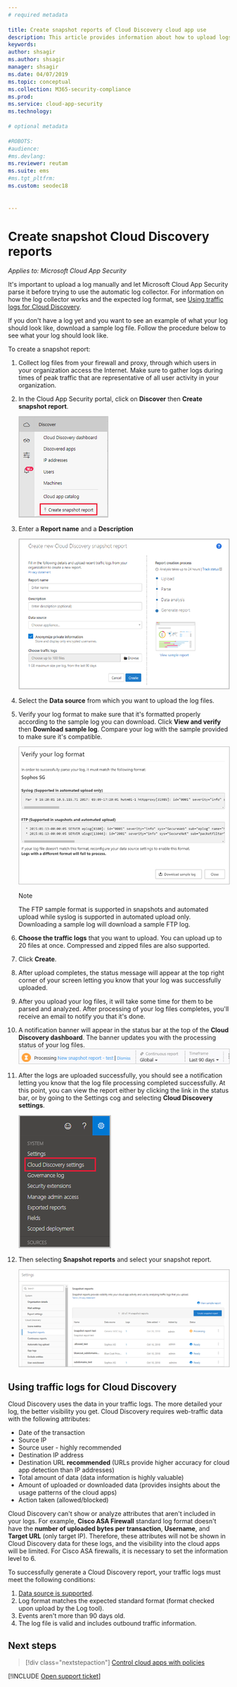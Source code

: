 ```yaml
---
# required metadata

title: Create snapshot reports of Cloud Discovery cloud app use
description: This article provides information about how to upload logs manually to create a snapshot report of your Cloud Discovery apps.
keywords:
author: shsagir
ms.author: shsagir
manager: shsagir
ms.date: 04/07/2019
ms.topic: conceptual
ms.collection: M365-security-compliance
ms.prod:
ms.service: cloud-app-security
ms.technology:

# optional metadata

#ROBOTS:
#audience:
#ms.devlang:
ms.reviewer: reutam
ms.suite: ems
#ms.tgt_pltfrm:
ms.custom: seodec18


---
```

# Create snapshot Cloud Discovery reports

*Applies to: Microsoft Cloud App Security*

It's important to upload a log manually and let Microsoft Cloud App Security parse it before trying to use the automatic log collector. For information on how the log collector works and the expected log format, see [Using traffic logs for Cloud Discovery](#log-format).

If you don't have a log yet and you want to see an example of what your log should look like, download a sample log file. Follow the procedure below to see what your log should look like.

To create a snapshot report:

1. Collect log files from your firewall and proxy, through which users in your organization access the Internet. Make sure to gather logs during times of peak traffic that are representative of all user activity in your organization.

2. In the Cloud App Security portal, click on **Discover** then **Create snapshot report**.

    ![Create new snapshot report](media/create-new-snapshot-report.png)

3. Enter a **Report name** and a **Description**

    ![New snapshot report](media/new-snapshot-report.png)

4. Select the **Data source** from which you want to upload the log files.

5. Verify your log format to make sure that it's formatted properly according to the sample log you can download. Click **View and verify** then **Download sample log**. Compare your log with the sample provided to make sure it's compatible.

    ![Verify your log format](media/cloud-discovery-snapshot-verify.png)

    > [!NOTE]
    > The FTP sample format is supported in snapshots and automated upload while  syslog is supported in automated upload only.  
    Downloading a sample log will download a sample FTP log.

6. **Choose the traffic logs** that you want to upload. You can upload up to 20 files at once. Compressed and zipped files are also supported.

7. Click **Create**.

8. After upload completes, the status message will appear at the top right corner of your screen letting you know that your log was successfully uploaded.

9. After you upload your log files, it will take some time for them to be parsed and analyzed.
    After processing of your log files completes, you'll receive an email to notify you that it's done.

10. A notification banner will appear in the status bar at the top of the **Cloud Discovery dashboard**. The banner updates you with the processing status of your log files.
    ![processing log file menu bar](media/processing-log-file-menu-bar.png)

11. After the logs are uploaded successfully, you should see a notification letting you know that the log file processing completed successfully. At this point, you can view the report either by clicking the link in the status bar, or by going to the Settings cog and selecting **Cloud Discovery settings**.

    ![Discovery settings tab](media/discovery-settings-tab.png)
12. Then selecting **Snapshot reports** and select your snapshot report.

    ![snapshot report management](media/snapshot-report-managment.png)

## Using traffic logs for Cloud Discovery <a name="log-format"></a>

Cloud Discovery uses the data in your traffic logs. The more detailed your log, the better visibility you get. Cloud Discovery requires web-traffic data with the following attributes:

- Date of the transaction
- Source IP
- Source user - highly recommended
- Destination IP address
- Destination URL **recommended** (URLs provide higher accuracy for cloud app detection than IP addresses)
- Total amount of data (data information is highly valuable)
- Amount of uploaded or downloaded data (provides insights about the usage patterns of the cloud apps)
- Action taken (allowed/blocked)

Cloud Discovery can't show or analyze attributes that aren't included in your logs.
For example, **Cisco ASA Firewall** standard log format doesn't have the **number of uploaded bytes per transaction**, **Username**, and  **Target URL** (only target IP).
Therefore, these attributes will not be shown in Cloud Discovery data for these logs, and the visibility into the cloud apps will be limited. For Cisco ASA firewalls, it is necessary to set the information level to 6.

To successfully generate a Cloud Discovery report, your traffic logs must meet the following conditions:

1. [Data source is supported](set-up-cloud-discovery.md#supported-firewalls-and-proxies).
2. Log format matches the expected standard format (format checked upon upload by the Log tool).
3. Events aren't more than 90 days old.
4. The log file is valid and includes outbound traffic information.

## Next steps

> [!div class="nextstepaction"]
> [Control cloud apps with policies](control-cloud-apps-with-policies.md)

[!INCLUDE [Open support ticket](includes/support.md)]
